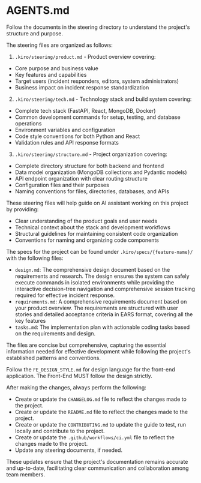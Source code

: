 # AGENTS.md

Follow the documents in the steering directory to understand the project's structure and purpose.

The steering files are organized as follows:

1. `.kiro/steering/product.md` - Product overview covering:

- Core purpose and business value
- Key features and capabilities
- Target users (incident responders, editors, system administrators)
- Business impact on incident response standardization

2. `.kiro/steering/tech.md` - Technology stack and build system covering:

- Complete tech stack (FastAPI, React, MongoDB, Docker)
- Common development commands for setup, testing, and database operations
- Environment variables and configuration
- Code style conventions for both Python and React
- Validation rules and API response formats

3. `.kiro/steering/structure.md` - Project organization covering:

- Complete directory structure for both backend and frontend
- Data model organization (MongoDB collections and Pydantic models)
- API endpoint organization with clear routing structure
- Configuration files and their purposes
- Naming conventions for files, directories, databases, and APIs

These steering files will help guide on AI assistant working on this project by providing:

- Clear understanding of the product goals and user needs
- Technical context about the stack and development workflows
- Structural guidelines for maintaining consistent code organization
- Conventions for naming and organizing code components

The specs for the project can be found under `.kiro/specs/{feature-name}/` with the following files:

- `design.md`: The comprehensive design document based on the requirements and research. The design ensures the system can safely execute commands in isolated environments while providing the interactive decision-tree navigation and comprehensive session tracking required for effective incident response.
- `requirements.md`: A comprehensive requirements document based on your product overview. The requirements are structured with user stories and detailed acceptance criteria in EARS format, covering all the key features
- `tasks.md`: The implementation plan with actionable coding tasks based on the requirements and design.

The files are concise but comprehensive, capturing the essential information needed for effective development while following the project's established patterns and conventions.

Follow the `FE_DESIGN_STYLE.md` for design language for the front-end application. The Front-End MUST follow the design strictly.

After making the changes, always perform the following:

- Create or update the `CHANGELOG.md` file to reflect the changes made to the project.
- Create or update the `README.md` file to reflect the changes made to the project.
- Create or update the `CONTRIBUTING.md` to update the guide to test, run locally and contribute to the project.
- Create or update the `.github/workflows/ci.yml` file to reflect the changes made to the project.
- Update any steering documents, if needed.

These updates ensure that the project's documentation remains accurate and up-to-date, facilitating clear communication and collaboration among team members.
